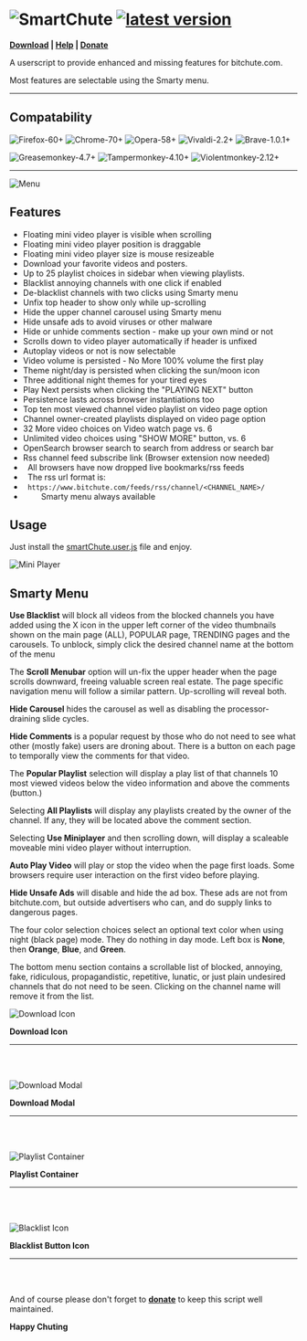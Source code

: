 # ![SmartChute](https://raw.githubusercontent.com/s-marty/SmartChute/master/images/smartChute_h1.png) [![latest version](https://img.shields.io/github/release/s-marty/SmartChute/all.svg)](https://github.com/s-marty/SmartChute/releases/latest)


**[Download](https://github.com/s-marty/SmartChute/raw/master/src/smartChute.user.js) | [Help](https://github.com/s-marty/SmartChute/wiki/Help) | [Donate](https://github.com/s-marty/SmartChute/wiki/Donate)**

A userscript to provide enhanced and missing features for bitchute.com.

Most features are selectable using the Smarty menu.

---
## Compatability

![Firefox-60+](https://raw.githubusercontent.com/s-marty/SmartChute/master/icons/ff60.svg?sanitize=true)
![Chrome-70+](https://raw.githubusercontent.com/s-marty/SmartChute/master/icons/ch70.svg?sanitize=true)
![Opera-58+](https://raw.githubusercontent.com/s-marty/SmartChute/master/icons/op58.svg?sanitize=true)
![Vivaldi-2.2+](https://raw.githubusercontent.com/s-marty/SmartChute/master/icons/vi2.2.svg?sanitize=true)
![Brave-1.0.1+](https://raw.githubusercontent.com/s-marty/SmartChute/master/icons/br1.svg?sanitize=true)

![Greasemonkey-4.7+](https://raw.githubusercontent.com/s-marty/SmartChute/master/icons/gm4.7.svg?sanitize=true)
![Tampermonkey-4.10+](https://raw.githubusercontent.com/s-marty/SmartChute/master/icons/tm4.10.svg?sanitize=true)
![Violentmonkey-2.12+](https://raw.githubusercontent.com/s-marty/SmartChute/master/icons/vm2.12.svg?sanitize=true)

---


![Menu](https://raw.githubusercontent.com/s-marty/SmartChute/master/images/smartChuteMenu.png)

## Features

* Floating mini video player is visible when scrolling
* Floating mini video player position is draggable
* Floating mini video player size is mouse resizeable
* Download your favorite videos and posters.
* Up to 25 playlist choices in sidebar when viewing playlists.
* Blacklist annoying channels with one click if enabled
* De-blacklist channels with two clicks using Smarty menu
* Unfix top header to show only while up-scrolling
* Hide the upper channel carousel using Smarty menu
* Hide unsafe ads to avoid viruses or other malware
* Hide or unhide comments section - make up your own mind  or not
* Scrolls down to video player automatically if header is unfixed
* Autoplay videos or not is now selectable
* Video volume is persisted - No More 100% volume the first play
* Theme night/day is persisted when clicking the sun/moon icon
* Three additional night themes for your tired eyes
* Play Next persists when clicking the "PLAYING NEXT" button
* Persistence lasts across browser instantiations too
* Top ten most viewed channel video playlist on video page option
* Channel owner-created playlists displayed on video page option
* 32 More video choices on Video watch page vs. 6
* Unlimited video choices using "SHOW MORE" button, vs. 6
* OpenSearch browser search to search from address or search bar
* Rss channel feed subscribe link (Browser extension now needed)
* &nbsp;&nbsp;All browsers have now dropped live bookmarks/rss feeds
* &nbsp;&nbsp;The rss url format is:
* &nbsp;&nbsp;`https://www.bitchute.com/feeds/rss/channel/<CHANNEL_NAME>/`
* &nbsp;&nbsp;&nbsp;&nbsp;&nbsp;&nbsp;&nbsp; Smarty menu always available


## Usage

Just install the [smartChute.user.js](https://github.com/s-marty/SmartChute/raw/master/src/smartChute.user.js) file and enjoy.


![Mini Player](https://raw.githubusercontent.com/s-marty/SmartChute/master/images/mostviewed.png)

## Smarty Menu

**Use Blacklist** will block all videos from the blocked channels you have added using the X icon in the upper left corner of the video thumbnails shown on the main page (ALL), POPULAR page, TRENDING pages and the carousels. To unblock, 
simply click the desired channel name at the bottom of the menu

The **Scroll Menubar** option will un-fix the upper header when the page scrolls downward, freeing valuable screen real estate. 
The page specific navigation menu will follow a similar pattern. Up-scrolling will reveal both.

**Hide Carousel** hides the carousel as well as disabling the processor-draining slide cycles.

**Hide Comments** is a popular request by those who do not need to see what other (mostly fake) users are droning about. 
There is a button on each page to temporally view the comments for that video.

The **Popular Playlist** selection will display a play list of that channels 10 most viewed videos below the video information and above the comments (button.)

Selecting **All Playlists** will display any playlists created by the owner of the channel. If any, they will be located above the comment section.

Selecting **Use Miniplayer** and then scrolling down, will display a scaleable moveable mini video player without interruption.

**Auto Play Video** will play or stop the video when the page first loads. Some browsers require user interaction on the first video before playing.

**Hide Unsafe Ads** will disable and hide the ad box. These ads are not from bitchute.com, but outside advertisers who can, and do supply links to dangerous pages.

The four color selection choices select an optional text color when using night (black page) mode. They do nothing in day mode. Left box is **None**, then **Orange**, **Blue**, and **Green**.

The bottom menu section contains a scrollable list of blocked, annoying, fake, ridiculous, propagandistic, repetitive, lunatic, or just plain undesired channels that do not need to be seen. 
Clicking on the channel name will remove it from the list.

![Download Icon](https://raw.githubusercontent.com/s-marty/SmartChute/master/images/downloadLink.png)

**Download Icon**

---
<br/>

<br/>

![Download Modal](https://raw.githubusercontent.com/s-marty/SmartChute/master/images/downloadModal.png)

**Download Modal**

---
<br/>

<br/>

![Playlist Container](https://raw.githubusercontent.com/s-marty/SmartChute/master/images/playlist.png)

**Playlist Container**

---
<br/>

<br/>

![Blacklist Icon](https://raw.githubusercontent.com/s-marty/SmartChute/master/images/blacklistButton.png)

**Blacklist Button Icon**

---
<br/>

<br/>

And of course please don't forget to [**donate**](https://github.com/s-marty/SmartChute/wiki/Donate) to keep this script well maintained.

**Happy Chuting**
